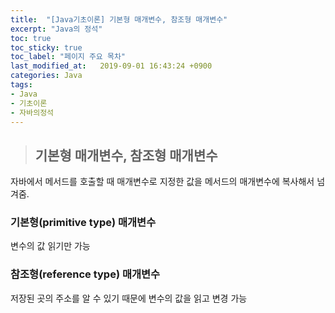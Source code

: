 ```yaml
---
title:  "[Java기초이론] 기본형 매개변수, 참조형 매개변수"
excerpt: "Java의 정석"
toc: true
toc_sticky: true
toc_label: "페이지 주요 목차"
last_modified_at:   2019-09-01 16:43:24 +0900
categories: Java
tags:
- Java
- 기초이론
- 자바의정석
---
```


>## 기본형 매개변수, 참조형 매개변수

자바에서 메서드를 호출할 때 매개변수로 지정한 값을 메서드의 매개변수에 복사해서 넘겨줌.


### 기본형(primitive type) 매개변수

변수의 값 읽기만 가능

### 참조형(reference type) 매개변수

저장된 곳의 주소를 알 수 있기 때문에 변수의 값을 읽고 변경 가능
